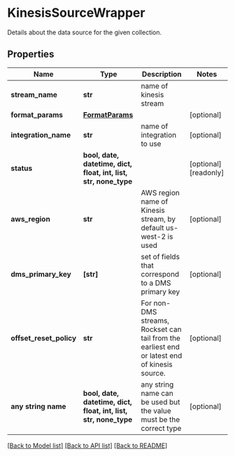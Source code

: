# KinesisSourceWrapper

Details about the data source for the given collection.

## Properties
Name | Type | Description | Notes
------------ | ------------- | ------------- | -------------
**stream_name** | **str** | name of kinesis stream | 
**format_params** | [**FormatParams**](FormatParams.md) |  | [optional] 
**integration_name** | **str** | name of integration to use | [optional] 
**status** | **bool, date, datetime, dict, float, int, list, str, none_type** |  | [optional] [readonly] 
**aws_region** | **str** | AWS region name of Kinesis stream, by default us-west-2 is used | [optional] 
**dms_primary_key** | **[str]** | set of fields that correspond to a DMS primary key | [optional] 
**offset_reset_policy** | **str** | For non-DMS streams, Rockset can tail from the earliest end or latest end of kinesis source. | [optional] 
**any string name** | **bool, date, datetime, dict, float, int, list, str, none_type** | any string name can be used but the value must be the correct type | [optional]

[[Back to Model list]](../README.md#documentation-for-models) [[Back to API list]](../README.md#documentation-for-api-endpoints) [[Back to README]](../README.md)


